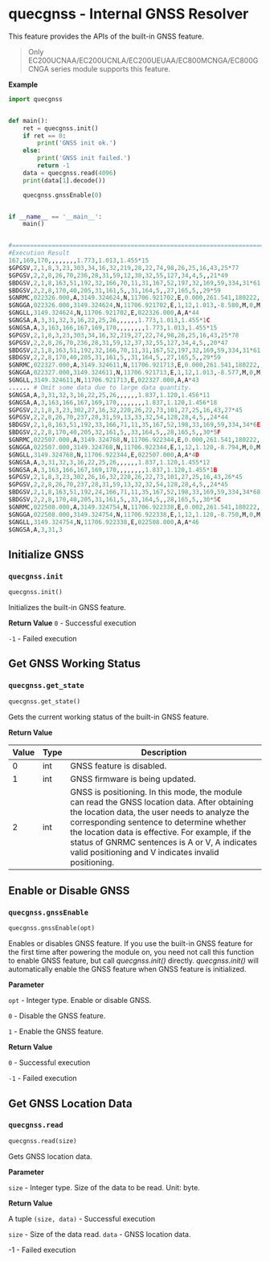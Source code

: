 # quecgnss - Internal GNSS Resolver

This feature provides the APIs of the built-in GNSS feature.

> Only EC200UCNAA/EC200UCNLA/EC200UEUAA/EC800MCNGA/EC800GCNGA series module supports this feature.

**Example**

```python
import quecgnss


def main():
    ret = quecgnss.init()
    if ret == 0:
        print('GNSS init ok.')
    else:
        print('GNSS init failed.')
        return -1
    data = quecgnss.read(4096)
    print(data[1].decode())

    quecgnss.gnssEnable(0)


if __name__ == '__main__':
    main()


#===================================================================================================
#Execution Result
167,169,170,,,,,,,,1.773,1.013,1.455*15
$GPGSV,2,1,8,3,23,303,34,16,32,219,28,22,74,98,26,25,16,43,25*77
$GPGSV,2,2,8,26,70,236,28,31,59,12,38,32,55,127,34,4,5,,21*49
$BDGSV,2,1,8,163,51,192,32,166,70,11,31,167,52,197,32,169,59,334,31*61
$BDGSV,2,2,8,170,40,205,31,161,5,,31,164,5,,27,165,5,,29*59
$GNRMC,022326.000,A,3149.324624,N,11706.921702,E,0.000,261.541,180222,,E,A*38
$GNGGA,022326.000,3149.324624,N,11706.921702,E,1,12,1.013,-8.580,M,0,M,,*47
$GNGLL,3149.324624,N,11706.921702,E,022326.000,A,A*44
$GNGSA,A,3,31,32,3,16,22,25,26,,,,,,1.773,1.013,1.455*1C
$GNGSA,A,3,163,166,167,169,170,,,,,,,,1.773,1.013,1.455*15
$GPGSV,2,1,8,3,23,303,34,16,32,219,27,22,74,98,26,25,16,43,25*78
$GPGSV,2,2,8,26,70,236,28,31,59,12,37,32,55,127,34,4,5,,20*47
$BDGSV,2,1,8,163,51,192,32,166,70,11,31,167,52,197,32,169,59,334,31*61
$BDGSV,2,2,8,170,40,205,31,161,5,,31,164,5,,27,165,5,,29*59
$GNRMC,022327.000,A,3149.324611,N,11706.921713,E,0.000,261.541,180222,,E,A*3F
$GNGGA,022327.000,3149.324611,N,11706.921713,E,1,12,1.013,-8.577,M,0,M,,*48
$GNGLL,3149.324611,N,11706.921713,E,022327.000,A,A*43
...... # Omit some data due to large data quantity.
$GNGSA,A,3,31,32,3,16,22,25,26,,,,,,1.837,1.120,1.456*11
$GNGSA,A,3,163,166,167,169,170,,,,,,,,1.837,1.120,1.456*18
$GPGSV,2,1,8,3,23,302,27,16,32,220,26,22,73,101,27,25,16,43,27*45
$GPGSV,2,2,8,26,70,237,28,31,59,13,33,32,54,128,28,4,5,,24*44
$BDGSV,2,1,8,163,51,192,33,166,71,11,35,167,52,198,33,169,59,334,34*6E
$BDGSV,2,2,8,170,40,205,32,161,5,,33,164,5,,28,165,5,,30*5F
$GNRMC,022507.000,A,3149.324768,N,11706.922344,E,0.000,261.541,180222,,E,A*31
$GNGGA,022507.000,3149.324768,N,11706.922344,E,1,12,1.120,-8.794,M,0,M,,*48
$GNGLL,3149.324768,N,11706.922344,E,022507.000,A,A*4D
$GNGSA,A,3,31,32,3,16,22,25,26,,,,,,1.837,1.120,1.455*12
$GNGSA,A,3,163,166,167,169,170,,,,,,,,1.837,1.120,1.455*1B
$GPGSV,2,1,8,3,23,302,26,16,32,220,26,22,73,101,27,25,16,43,26*45
$GPGSV,2,2,8,26,70,237,28,31,59,13,32,32,54,128,28,4,5,,24*45
$BDGSV,2,1,8,163,51,192,24,166,71,11,35,167,52,198,33,169,59,334,34*68
$BDGSV,2,2,8,170,40,205,31,161,5,,33,164,5,,28,165,5,,30*5C
$GNRMC,022508.000,A,3149.324754,N,11706.922338,E,0.002,261.541,180222,,E,A*38
$GNGGA,022508.000,3149.324754,N,11706.922338,E,1,12,1.120,-8.750,M,0,M,,*4B
$GNGLL,3149.324754,N,11706.922338,E,022508.000,A,A*46
$GNGSA,A,3,31,3
```


## Initialize GNSS 

### **`quecgnss.init`**

```python
quecgnss.init()
```

Initializes the built-in GNSS feature.

**Return Value**
`0` - Successful execution

`-1` - Failed execution

## Get GNSS Working Status

### **`quecgnss.get_state`**

```python
quecgnss.get_state()
```

Gets the current working status of the built-in GNSS feature.

**Return Value**

| Value | Type | Description                                                  |
| ----- | ---- | ------------------------------------------------------------ |
| 0     | int  | GNSS feature is disabled.                                    |
| 1     | int  | GNSS firmware is being updated.                              |
| 2     | int  | GNSS is positioning. In this mode, the module can read the GNSS location data. After obtaining the location data, the user needs to analyze the corresponding sentence to determine whether the location data is effective. For example, if the status of GNRMC sentences is A or V, A indicates valid positioning and V indicates invalid positioning. |

## Enable or Disable GNSS

### `quecgnss.gnssEnable`

```python
quecgnss.gnssEnable(opt)
```

Enables or disables GNSS feature. If you use the built-in GNSS feature for the first time after powering the module on, you need not call this function to enable GNSS feature, but call *quecgnss.init()* directly. *quecgnss.init()* will automatically enable the GNSS feature when GNSS feature is initialized.

**Parameter**

`opt` - Integer type. Enable or disable GNSS.

 `0` - Disable the GNSS feature.

 `1` - Enable the GNSS feature.

**Return Value**

 `0` - Successful execution

 `-1` - Failed execution

## Get GNSS Location Data

### `quecgnss.read`

```python
quecgnss.read(size)
```

Gets GNSS location data.

**Parameter**

`size` - Integer type. Size of the data to be read. Unit: byte.

**Return Value**

A tuple `(size, data)`  - Successful execution

`size` - Size of the data read.
`data` - GNSS location data.

-1 - Failed execution